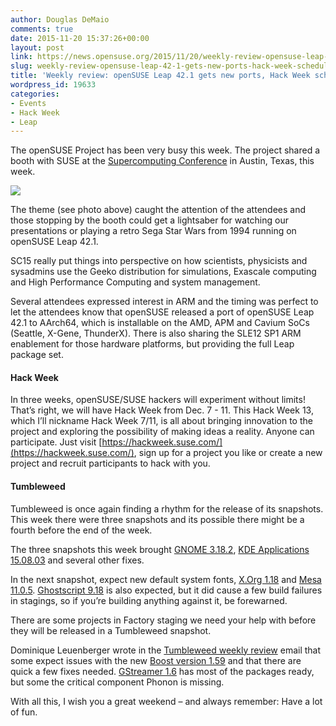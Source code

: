 ```yaml
---
author: Douglas DeMaio
comments: true
date: 2015-11-20 15:37:26+00:00
layout: post
link: https://news.opensuse.org/2015/11/20/weekly-review-opensuse-leap-42-1-gets-new-ports-hack-week-scheduled/
slug: weekly-review-opensuse-leap-42-1-gets-new-ports-hack-week-scheduled
title: 'Weekly review: openSUSE Leap 42.1 gets new ports, Hack Week scheduled'
wordpress_id: 19633
categories:
- Events
- Hack Week
- Leap
---
```


The openSUSE Project has been very busy this week. The project shared a booth with SUSE at the [Supercomputing Conference](http://sc15.supercomputing.org) in Austin, Texas, this week. 

[![](https://pbs.twimg.com/media/CUIBhOEUwAA0MNC.jpg:small)](https://pbs.twimg.com/media/CUIBhOEUwAA0MNC.jpg:large)

The theme (see photo above) caught the attention of the attendees and those stopping by the booth could get a lightsaber for watching our presentations or playing a retro Sega Star Wars from 1994 running on openSUSE Leap 42.1.

SC15 really put things into perspective on how scientists, physicists and sysadmins use the Geeko distribution for simulations, Exascale computing and High Performance Computing and system management.

Several attendees expressed interest in ARM and the timing was perfect to let the attendees know that openSUSE released a port of openSUSE Leap 42.1 to AArch64, which is installable on the AMD, APM and Cavium SoCs (Seattle, X-Gene, ThunderX). There is also sharing the SLE12 SP1 ARM enablement for those hardware platforms, but providing the full Leap package set.


#### Hack Week


In three weeks, openSUSE/SUSE hackers will experiment without limits! That’s right, we will have Hack Week from Dec. 7 - 11. This Hack Week 13, which I’ll nickname Hack Week 7/11, is all about bringing innovation to the project and exploring the possibility of making ideas a reality. Anyone can participate. Just visit [https://hackweek.suse.com/](https://hackweek.suse.com/), sign up for a project you like or create a new project and recruit participants to hack with you.


#### Tumbleweed


Tumbleweed is once again finding a rhythm for the release of its snapshots. This week there were three snapshots and its possible there might be a fourth before the end of the week.

The three snapshots this week brought [GNOME 3.18.2](https://mail.gnome.org/archives/gnome-announce-list/2015-November/msg00008.html), [KDE Applications 15.08.03](https://techbase.kde.org/Schedules/Applications/15.08_Release_Schedule#Tuesday.2C_November_10.2C_2015:_KDE_Applications_15.08.3_release) and several other fixes.

In the next snapshot, expect new default system fonts, [X.Org 1.18](http://www.phoronix.com/scan.php?page=news_item&px=Xorg-Server-1.18) and [Mesa 11.0.5](//news.softpedia.com/news/mesa-11-0-5-3d-graphics-library-patches-intel-and-nouveau-video-drivers-more-496049.shtml). [Ghostscript 9.18](http://www.ghostscript.com/doc/9.18/News.htm) is also expected, but it did cause a few build failures in stagings, so if you’re building anything against it, be forewarned.

There are some projects in Factory staging we need your help with before they will be released in a Tumbleweed snapshot.

Dominique Leuenberger wrote in the [Tumbleweed weekly review](http://lists.opensuse.org/opensuse-factory/2015-11/msg00550.html) email that some expect issues with the new [Boost version 1.59](http://www.boost.org/users/history/version_1_59_0.html) and that there are quick a few fixes needed. [GStreamer 1.6](http://gstreamer.freedesktop.org/releases/1.6/) has most of the packages ready, but some the critical component Phonon is missing. 

With all this, I wish you a great weekend – and always remember: Have a
lot of fun.
